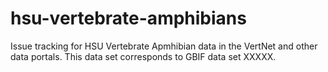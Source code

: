 # hsu-vertebrate-amphibians
Issue tracking for HSU Vertebrate Apmhibian data in the VertNet and other data portals. This data set corresponds to GBIF data set XXXXX.
